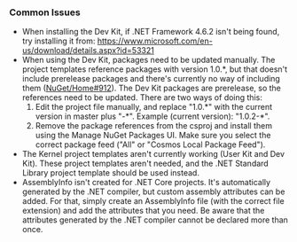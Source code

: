 ### Common Issues
- When installing the Dev Kit, if .NET Framework 4.6.2 isn't being found, try installing it from: https://www.microsoft.com/en-us/download/details.aspx?id=53321
- When using the Dev Kit, packages need to be updated manually. The project templates reference packages with version 1.0.\*, but that doesn't include prerelease packages and there's currently no way of including them ([NuGet/Home#912](https://github.com/NuGet/Home/issues/912)). The Dev Kit packages are prerelease, so the references need to be updated. There are two ways of doing this:
    1. Edit the project file manually, and replace "1.0.\*" with the current version in master plus "-*". Example (current version): "1.0.2-\*".
    2. Remove the package references from the csproj and install them using the Manage NuGet Packages UI. Make sure you select the correct package feed ("All" or "Cosmos Local Package Feed").
- The Kernel project templates aren't currently working (User Kit and Dev Kit). These project templates aren't needed, and the .NET Standard Library project template should be used instead.
- AssemblyInfo isn't created for .NET Core projects. It's automatically generated by the .NET compiler, but custom assembly attributes can be added. For that, simply create an AssemblyInfo file (with the correct file extension) and add the attributes that you need. Be aware that the attributes generated by the .NET compiler cannot be declared more than once.
